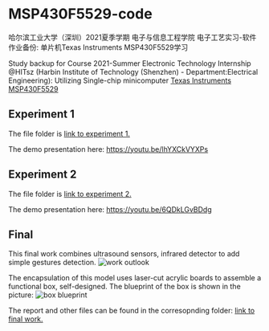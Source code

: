 # MSP430F5529-code

哈尔滨工业大学（深圳）2021夏季学期 电子与信息工程学院 电子工艺实习-软件作业备份: 单片机Texas Instruments MSP430F5529学习

Study backup for Course 2021-Summer Electronic Technology Internship @HITsz 
(Harbin Institute of Technology (Shenzhen) - Department:Electrical Engineering): Utilizing Single-chip minicomputer [Texas Instruments MSP430F5529](https://www.ti.com/product/MSP430F5529)

## Experiment 1

The file folder is [link to experiment 1.](https://github.com/Chiron19/MSP430F5529-code/tree/main/_Experiment1)

The demo presentation here: <https://youtu.be/lhYXCkVYXPs>

## Experiment 2

The file folder is [link to experiment 2.](https://github.com/Chiron19/MSP430F5529-code/tree/main/_Experiment2)

The demo presentation here: <https://youtu.be/6QDkLGvBDdg>

## Final

This final work combines ultrasound sensors, infrared detector to add simple gestures detection. 
![work outlook](https://github.com/Chiron19/MSP430F5529-code/assets/59187993/a3633c8f-97df-4480-bcb1-58d46a86e377)

The encapsulation of this model uses laser-cut acrylic boards to assemble a functional box, self-designed. 
The blueprint of the box is shown in the picture:
![box blueprint](https://github.com/Chiron19/MSP430F5529-code/assets/59187993/eb27018e-a971-446a-b6dd-fbf837abc85c)

The report and other files can be found in the corresopnding folder: [link to final work.](https://github.com/Chiron19/MSP430F5529-code/tree/main/_Final)



